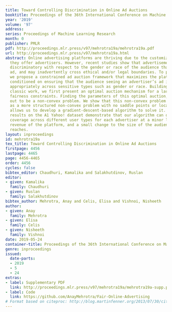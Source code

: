 ```yaml
---
title: Toward Controlling Discrimination in Online Ad Auctions
booktitle: Proceedings of the 36th International Conference on Machine Learning
year: '2019'
volume: '97'
address: 
series: Proceedings of Machine Learning Research
month: 0
publisher: PMLR
pdf: http://proceedings.mlr.press/v97/mehrotra19a/mehrotra19a.pdf
url: http://proceedings.mlr.press/v97/mehrotra19a.html
abstract: Online advertising platforms are thriving due to the customizable audiences
  they offer advertisers. However, recent studies show that advertisements can be
  discriminatory with respect to the gender or race of the audience that sees the
  ad, and may inadvertently cross ethical and/or legal boundaries. To prevent this,
  we propose a constrained ad auction framework that maximizes the platform’s revenue
  conditioned on ensuring that the audience seeing an advertiser’s ad is distributed
  appropriately across sensitive types such as gender or race. Building upon Myerson’s
  classic work, we first present an optimal auction mechanism for a large class of
  fairness constraints. Finding the parameters of this optimal auction, however, turns
  out to be a non-convex problem. We show that this non-convex problem can be reformulated
  as a more structured non-convex problem with no saddle points or local-maxima; this
  allows us to develop a gradient-descent-based algorithm to solve it. Our empirical
  results on the A1 Yahoo! dataset demonstrate that our algorithm can obtain uniform
  coverage across different user types for each advertiser at a minor loss to the
  revenue of the platform, and a small change to the size of the audience each advertiser
  reaches.
layout: inproceedings
id: mehrotra19a
tex_title: Toward Controlling Discrimination in Online Ad Auctions
firstpage: 4456
lastpage: 4465
page: 4456-4465
order: 4456
cycles: false
bibtex_editor: Chaudhuri, Kamalika and Salakhutdinov, Ruslan
editor:
- given: Kamalika
  family: Chaudhuri
- given: Ruslan
  family: Salakhutdinov
bibtex_author: Mehrotra, Anay and Celis, Elisa and Vishnoi, Nisheeth
author:
- given: Anay
  family: Mehrotra
- given: Elisa
  family: Celis
- given: Nisheeth
  family: Vishnoi
date: 2019-05-24
container-title: Proceedings of the 36th International Conference on Machine Learning
genre: inproceedings
issued:
  date-parts:
  - 2019
  - 5
  - 24
extras:
- label: Supplementary PDF
  link: http://proceedings.mlr.press/v97/mehrotra19a/mehrotra19a-supp.pdf
- label: Code
  link: https://github.com/AnayMehrotra/Fair-Online-Advertising
# Format based on citeproc: http://blog.martinfenner.org/2013/07/30/citeproc-yaml-for-bibliographies/
---
```

